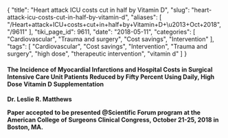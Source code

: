 {
    "title": "Heart attack ICU costs cut in half by Vitamin D",
    "slug": "heart-attack-icu-costs-cut-in-half-by-vitamin-d",
    "aliases": [
        "/Heart+attack+ICU+costs+cut+in+half+by+Vitamin+D+\u2013+Oct+2018",
        "/9611"
    ],
    "tiki_page_id": 9611,
    "date": "2018-05-11",
    "categories": [
        "Cardiovascular",
        "Trauma and surgery",
        "Cost savings",
        "Intervention"
    ],
    "tags": [
        "Cardiovascular",
        "Cost savings",
        "Intervention",
        "Trauma and surgery",
        "high dose",
        "therapeutic intervention",
        "vitamin d"
    ]
}


#### The Incidence of Myocardial Infarctions and Hospital Costs in Surgical Intensive Care Unit Patients Reduced by Fifty Percent Using Daily, High Dose Vitamin D Supplementation

 **Dr. Leslie R. Matthews** 

 **Paper accepted to be presented @Scientific Forum program at the American College of Surgeons Clinical Congress, October 21-25, 2018 in Boston, MA.**
